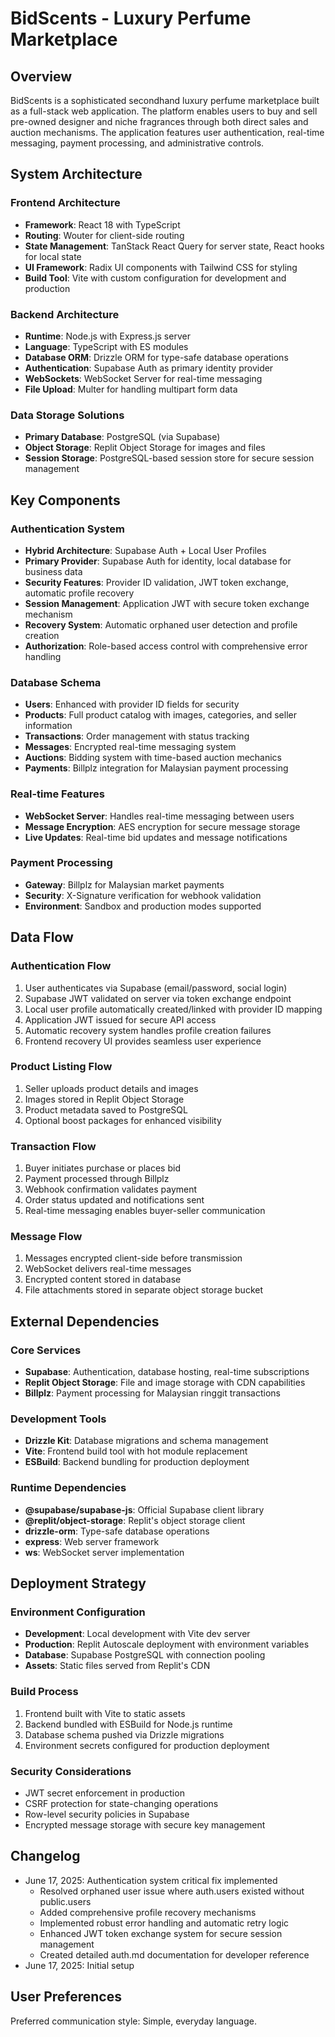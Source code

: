 # BidScents - Luxury Perfume Marketplace

## Overview

BidScents is a sophisticated secondhand luxury perfume marketplace built as a full-stack web application. The platform enables users to buy and sell pre-owned designer and niche fragrances through both direct sales and auction mechanisms. The application features user authentication, real-time messaging, payment processing, and administrative controls.

## System Architecture

### Frontend Architecture
- **Framework**: React 18 with TypeScript
- **Routing**: Wouter for client-side routing
- **State Management**: TanStack React Query for server state, React hooks for local state
- **UI Framework**: Radix UI components with Tailwind CSS for styling
- **Build Tool**: Vite with custom configuration for development and production

### Backend Architecture
- **Runtime**: Node.js with Express.js server
- **Language**: TypeScript with ES modules
- **Database ORM**: Drizzle ORM for type-safe database operations
- **Authentication**: Supabase Auth as primary identity provider
- **WebSockets**: WebSocket Server for real-time messaging
- **File Upload**: Multer for handling multipart form data

### Data Storage Solutions
- **Primary Database**: PostgreSQL (via Supabase)
- **Object Storage**: Replit Object Storage for images and files
- **Session Storage**: PostgreSQL-based session store for secure session management

## Key Components

### Authentication System
- **Hybrid Architecture**: Supabase Auth + Local User Profiles
- **Primary Provider**: Supabase Auth for identity, local database for business data
- **Security Features**: Provider ID validation, JWT token exchange, automatic profile recovery
- **Session Management**: Application JWT with secure token exchange mechanism
- **Recovery System**: Automatic orphaned user detection and profile creation
- **Authorization**: Role-based access control with comprehensive error handling

### Database Schema
- **Users**: Enhanced with provider ID fields for security
- **Products**: Full product catalog with images, categories, and seller information
- **Transactions**: Order management with status tracking
- **Messages**: Encrypted real-time messaging system
- **Auctions**: Bidding system with time-based auction mechanics
- **Payments**: Billplz integration for Malaysian payment processing

### Real-time Features
- **WebSocket Server**: Handles real-time messaging between users
- **Message Encryption**: AES encryption for secure message storage
- **Live Updates**: Real-time bid updates and message notifications

### Payment Processing
- **Gateway**: Billplz for Malaysian market payments
- **Security**: X-Signature verification for webhook validation
- **Environment**: Sandbox and production modes supported

## Data Flow

### Authentication Flow
1. User authenticates via Supabase (email/password, social login)
2. Supabase JWT validated on server via token exchange endpoint
3. Local user profile automatically created/linked with provider ID mapping
4. Application JWT issued for secure API access
5. Automatic recovery system handles profile creation failures
6. Frontend recovery UI provides seamless user experience

### Product Listing Flow
1. Seller uploads product details and images
2. Images stored in Replit Object Storage
3. Product metadata saved to PostgreSQL
4. Optional boost packages for enhanced visibility

### Transaction Flow
1. Buyer initiates purchase or places bid
2. Payment processed through Billplz
3. Webhook confirmation validates payment
4. Order status updated and notifications sent
5. Real-time messaging enables buyer-seller communication

### Message Flow
1. Messages encrypted client-side before transmission
2. WebSocket delivers real-time messages
3. Encrypted content stored in database
4. File attachments stored in separate object storage bucket

## External Dependencies

### Core Services
- **Supabase**: Authentication, database hosting, real-time subscriptions
- **Replit Object Storage**: File and image storage with CDN capabilities
- **Billplz**: Payment processing for Malaysian ringgit transactions

### Development Tools
- **Drizzle Kit**: Database migrations and schema management
- **Vite**: Frontend build tool with hot module replacement
- **ESBuild**: Backend bundling for production deployment

### Runtime Dependencies
- **@supabase/supabase-js**: Official Supabase client library
- **@replit/object-storage**: Replit's object storage client
- **drizzle-orm**: Type-safe database operations
- **express**: Web server framework
- **ws**: WebSocket server implementation

## Deployment Strategy

### Environment Configuration
- **Development**: Local development with Vite dev server
- **Production**: Replit Autoscale deployment with environment variables
- **Database**: Supabase PostgreSQL with connection pooling
- **Assets**: Static files served from Replit's CDN

### Build Process
1. Frontend built with Vite to static assets
2. Backend bundled with ESBuild for Node.js runtime
3. Database schema pushed via Drizzle migrations
4. Environment secrets configured for production deployment

### Security Considerations
- JWT secret enforcement in production
- CSRF protection for state-changing operations
- Row-level security policies in Supabase
- Encrypted message storage with secure key management

## Changelog
- June 17, 2025: Authentication system critical fix implemented
  - Resolved orphaned user issue where auth.users existed without public.users
  - Added comprehensive profile recovery mechanisms
  - Implemented robust error handling and automatic retry logic
  - Enhanced JWT token exchange system for secure session management
  - Created detailed auth.md documentation for developer reference
- June 17, 2025: Initial setup

## User Preferences

Preferred communication style: Simple, everyday language.